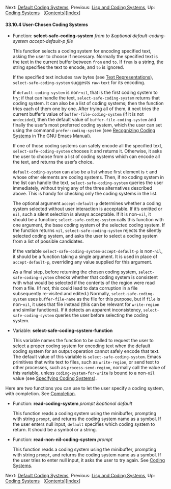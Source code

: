 

Next: [Default Coding Systems](Default-Coding-Systems.html), Previous: [Lisp and Coding Systems](Lisp-and-Coding-Systems.html), Up: [Coding Systems](Coding-Systems.html)   \[[Contents](index.html#SEC_Contents "Table of contents")]\[[Index](Index.html "Index")]

#### 33.10.4 User-Chosen Coding Systems

*   Function: **select-safe-coding-system** *from to \&optional default-coding-system accept-default-p file*

    This function selects a coding system for encoding specified text, asking the user to choose if necessary. Normally the specified text is the text in the current buffer between `from` and `to`. If `from` is a string, the string specifies the text to encode, and `to` is ignored.

    If the specified text includes raw bytes (see [Text Representations](Text-Representations.html)), `select-safe-coding-system` suggests `raw-text` for its encoding.

    If `default-coding-system` is non-`nil`, that is the first coding system to try; if that can handle the text, `select-safe-coding-system` returns that coding system. It can also be a list of coding systems; then the function tries each of them one by one. After trying all of them, it next tries the current buffer’s value of `buffer-file-coding-system` (if it is not `undecided`), then the default value of `buffer-file-coding-system` and finally the user’s most preferred coding system, which the user can set using the command `prefer-coding-system` (see [Recognizing Coding Systems](https://www.gnu.org/software/emacs/manual/html_node/emacs/Recognize-Coding.html#Recognize-Coding) in The GNU Emacs Manual).

    If one of those coding systems can safely encode all the specified text, `select-safe-coding-system` chooses it and returns it. Otherwise, it asks the user to choose from a list of coding systems which can encode all the text, and returns the user’s choice.

    `default-coding-system` can also be a list whose first element is `t` and whose other elements are coding systems. Then, if no coding system in the list can handle the text, `select-safe-coding-system` queries the user immediately, without trying any of the three alternatives described above. This is handy for checking only the coding systems in the list.

    The optional argument `accept-default-p` determines whether a coding system selected without user interaction is acceptable. If it’s omitted or `nil`, such a silent selection is always acceptable. If it is non-`nil`, it should be a function; `select-safe-coding-system` calls this function with one argument, the base coding system of the selected coding system. If the function returns `nil`, `select-safe-coding-system` rejects the silently selected coding system, and asks the user to select a coding system from a list of possible candidates.

    If the variable `select-safe-coding-system-accept-default-p` is non-`nil`, it should be a function taking a single argument. It is used in place of `accept-default-p`, overriding any value supplied for this argument.

    As a final step, before returning the chosen coding system, `select-safe-coding-system` checks whether that coding system is consistent with what would be selected if the contents of the region were read from a file. (If not, this could lead to data corruption in a file subsequently re-visited and edited.) Normally, `select-safe-coding-system` uses `buffer-file-name` as the file for this purpose, but if `file` is non-`nil`, it uses that file instead (this can be relevant for `write-region` and similar functions). If it detects an apparent inconsistency, `select-safe-coding-system` queries the user before selecting the coding system.

<!---->

*   Variable: **select-safe-coding-system-function**

    This variable names the function to be called to request the user to select a proper coding system for encoding text when the default coding system for an output operation cannot safely encode that text. The default value of this variable is `select-safe-coding-system`. Emacs primitives that write text to files, such as `write-region`, or send text to other processes, such as `process-send-region`, normally call the value of this variable, unless `coding-system-for-write` is bound to a non-`nil` value (see [Specifying Coding Systems](Specifying-Coding-Systems.html)).

Here are two functions you can use to let the user specify a coding system, with completion. See [Completion](Completion.html).

*   Function: **read-coding-system** *prompt \&optional default*

    This function reads a coding system using the minibuffer, prompting with string `prompt`, and returns the coding system name as a symbol. If the user enters null input, `default` specifies which coding system to return. It should be a symbol or a string.

<!---->

*   Function: **read-non-nil-coding-system** *prompt*

    This function reads a coding system using the minibuffer, prompting with string `prompt`, and returns the coding system name as a symbol. If the user tries to enter null input, it asks the user to try again. See [Coding Systems](Coding-Systems.html).

Next: [Default Coding Systems](Default-Coding-Systems.html), Previous: [Lisp and Coding Systems](Lisp-and-Coding-Systems.html), Up: [Coding Systems](Coding-Systems.html)   \[[Contents](index.html#SEC_Contents "Table of contents")]\[[Index](Index.html "Index")]
